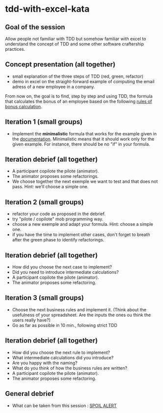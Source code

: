 # tdd-with-excel-kata
## Goal of the session
Allow people not familiar with TDD but somehow familiar with excel to understand the concept of TDD and some other software craftership practices.

## Concept presentation (all together)
- small explanation of the three steps of TDD (red, green, refactor)
- demo in excel on the straight-forward example of computing the email adress of a new employee in a company.

From now on, the goal is to find, step by step and using TDD, the formula that calculates the bonus of an employee based on the following [rules of bonus calculation](Bonus%20calculation%20rules.md).

## Iteration 1 (small groups)

- Implement the **minimalistic** formula that works for the example given in the [documentation](Bonus%20calculation%20rules.md). Minimalistic means that it should work only for the given example. For instance, there should be no "if" in your formula.

## Iteration debrief (all together)
* A participant copilote the pilote (animator).
* The animator proposes some refactorings.
* We choose together the next exemple we want to test and that does not pass. Hint: we'll choose a simple one.

## Iteration 2 (small groups) 
* refactor your code as proposed in the debrief.
* try "pilote / copilote" mob programming way.
* choose a new exemple and adapt your formula. Hint: choose a simple one.
* if you have the time to implement other cases, don't forget to breath after the green phase to identify refactorings.

## Iteration debrief (all together)
* How did you choose the next case to implement?
* Did you need to introduce intermediate calculations?
* A participant copilote the pilote (animator).
* The animator proposes some refactoring.

## Iteration 3 (small groups) 
* Choose the next business rules and implement it. (Think about the usefulness of your spreadsheet. Are the inputs the ones ou think the users really have?)
* Go as far as possible in 10 min., following strict TDD

## Iteration debrief (all together)
* How did you choose the next rule to implement?
* What intermediate calculations did you introduce?
* Are you happy with the naming?
* What do you think of how the business rules are written?
* A participant copilote the pilote (animator).
* The animator proposes some refactoring.

## General debrief
- What can be taken from this session : [SPOIL ALERT](SPOIL%20ALERT%20-%20some%20learnings.md)